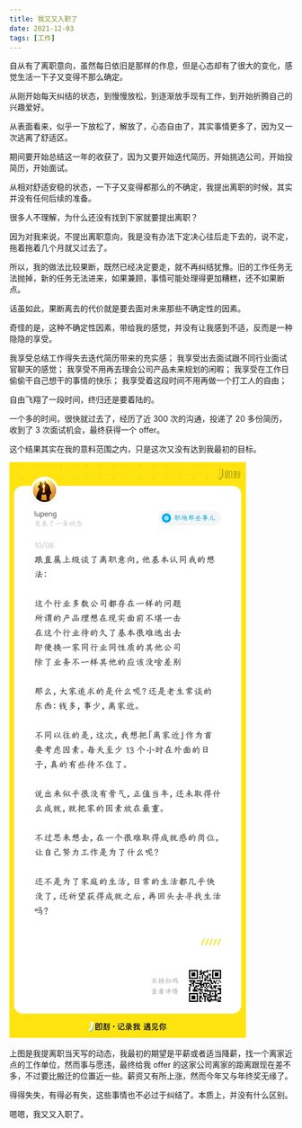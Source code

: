 ```yaml
---
title: 我又又入职了
date: 2021-12-03
tags: [工作]
---
```


自从有了离职意向，虽然每日依旧是那样的作息，但是心态却有了很大的变化，感觉生活一下子又变得不那么确定。

<!-- more -->

从刚开始每天纠结的状态，到慢慢放松，到逐渐放手现有工作，到开始折腾自己的兴趣爱好。

从表面看来，似乎一下放松了，解放了，心态自由了，其实事情更多了，因为又一次逃离了舒适区。

期间要开始总结这一年的收获了，因为又要开始迭代简历，开始挑选公司，开始投简历，开始面试。

从相对舒适安稳的状态，一下子又变得都那么的不确定，我提出离职的时候，其实并没有任何后续的准备。

很多人不理解，为什么还没有找到下家就要提出离职？

因为对我来说，不提出离职意向，我是没有办法下定决心往后走下去的，说不定，拖着拖着几个月就又过去了。

所以，我的做法比较果断，既然已经决定要走，就不再纠结犹豫。旧的工作任务无法抛掉，新的任务无法进来，如果兼顾，事情可能处理得更加糟糕，还不如果断点。

话虽如此，果断离去的代价就是要去面对未来那些不确定性的因素。

奇怪的是，这种不确定性因素，带给我的感觉，并没有让我感到不适，反而是一种隐隐的享受。

我享受总结工作得失去迭代简历带来的充实感；
我享受出去面试跟不同行业面试官聊天的感觉；
我享受不用再去理会公司产品未来规划的闲暇；
我享受在工作日偷偷干自己想干的事情的快乐；
我享受着这段时间不用再做一个打工人的自由；

自由飞翔了一段时间，终归还是要着陆的。

一个多的时间，很快就过去了，经历了近 300 次的沟通，投递了 20 多份简历，收到了 3 次面试机会，最终获得一个 offer。

这个结果其实在我的意料范围之内，只是这次又没有达到我最初的目标。

![](/image/about_work/640.webp)

上图是我提离职当天写的动态，我最初的期望是平薪或者适当降薪，找一个离家近点的工作单位，然而事与愿违，最终给我 offer 的这家公司离家的距离跟现在差不多，不过要比搬迁的位置近一些。薪资又有所上涨，然而今年又与年终奖无缘了。

得得失失，有得必有失，这些事情也不必过于纠结了。本质上，并没有什么区别。

嗯嗯，我又又入职了。